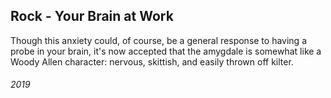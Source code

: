 ## Rock - Your Brain at Work

Though this anxiety could, of course, be a general response to having a probe in your brain, it's now accepted that the amygdale is somewhat like a Woody Allen character: nervous, skittish, and easily thrown off kilter.


###### 2019
